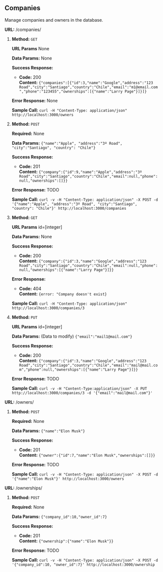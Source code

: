 **Companies**
----
  Manage companies and owners in the database.

**URL:** /companies/

1. **Method:** `GET`

    **URL Params** None

    **Data Params:** None

    **Success Response:**

    * **Code:** 200 <br />
        **Content:** 
        `{"companies":[{"id":3,"name":"Google","address":"123 Road","city":"Santiago","country":"Chile","email":"m1@email.com","phone":"123455","ownerships":[{"name":"Larry Page"}]}]}`
 
    **Error Response:** None

    **Sample Call:** ```curl -H "Content-Type: application/json" http://localhost:3000/owners```

2. **Method:** `POST`

    **Required:** None

    **Data Params:** ```{"name":"Apple", "address":"3º Road", "city":"Santiago", "country": "Chile"}```

    **Success Response:**

    * **Code:** 201 <br />
        **Content:** 
        ```{"company":{"id":9,"name":"Apple","address":"3º Road","city":"Santiago","country":"Chile","email":null,"phone":null,"ownerships":[]}}```
 
    **Error Response:** TODO

    **Sample Call:** ```curl -v -H "Content-Type: application/json" -X POST -d '{"name":"Apple", "address":"3º Road", "city":"Santiago", "country": "Chile"}' http://localhost:3000/companies```
    

3. **Method:** `GET`

    **URL Params** id=[integer]

    **Data Params:** None

    **Success Response:**

    * **Code:** 200 <br />
        **Content:** 
        ```{"company":{"id":3,"name":"Google","address":"123 Road","city":"Santiago","country":"Chile","email":null,"phone":null,"ownerships":[{"name":"Larry Page"}]}}```
 
    **Error Response:**
    * **Code:** 404 <br />
        **Content:** ```{error: "Company doesn't exist}```

    **Sample Call:** ```curl -H "Content-Type: application/json" http://localhost:3000/companies/3```
    
4. **Method:** `PUT`

    **URL Params** id=[integer]

    **Data Params:** (Data to modify) ```{"email":"mail1@mail.com"}```

    **Success Response:**

    * **Code:** 200 <br />
        **Content:** 
        ```{"company":{"id":3,"name":"Google","address":"123 Road","city":"Santiago","country":"Chile","email":"mail@mail.com","phone":null,"ownerships":[{"name":"Larry Page"}]}}```
 
    **Error Response:** TODO

    **Sample Call:** ```curl -v -H "Content-Type:application/json" -X PUT http://localhost:3000/companies/3 -d '{"email":"mail@mail.com"}'```

**URL:** /owners/

1. **Method:** `POST`

    **Required:** None

    **Data Params:** ```{"name":"Elon Musk"}```

    **Success Response:**

    * **Code:** 201 <br />
        **Content:** 
        ```{"owner":{"id":7,"name":"Elon Musk","ownerships":[]}}```
 
    **Error Response:** TODO

    **Sample Call:** ```curl -v -H "Content-Type: application/json" -X POST -d '{"name":"Elon Musk"}' http://localhost:3000/owners```
    
**URL:** /ownerships/

1. **Method:** `POST`

    **Required:** None

    **Data Params:** ```{"company_id":10,"owner_id":7}```

    **Success Response:**

    * **Code:** 201 <br />
        **Content:** 
        ```{"ownership":{"name":"Elon Musk"}}```
 
    **Error Response:** TODO

    **Sample Call:** ```curl -v -H "Content-Type: application/json" -X POST -d '{"company_id":10, "owner_id":7}' http://localhost:3000/ownership```